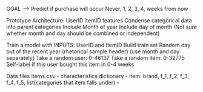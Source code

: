GOAL --> Predict if purchase will occur Never, 1, 2, 3, 4, weeks from now

Prototype Architecture:
	UserID
	ItemID features
		Condense categorical data into parent categories
	Include Month of year
	Include day of month
		(Not sure whether month and day should be combined or independent)

Train a model with INPUTS: UserID and ItemID
	Build train set
		Random day out of the recent year (rhetorical sample header) (use month and day separately)
		Take a random user: 0-46137
		Take a random item: 0-32775
		Self-label if this user bought this item in 0-4 weeks
			
Data files
	items.csv
	 - characteristics dictionary
	 - item: brand, f_1, f_2, f_3, f_4, f_5, list(categories that item falls under)
	 - 
	 